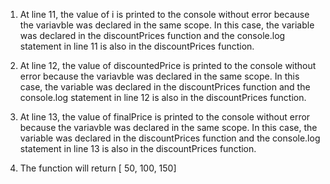 1. At line 11, the value of i is printed to the console without error because the variavble was declared in the same scope. In this case, the variable was declared in the discountPrices function and the console.log statement in line 11 is also in the discountPrices function.

2. At line 12, the value of discountedPrice is printed to the console without error because the variavble was declared in the same scope. In this case, the variable was declared in the discountPrices function and the console.log statement in line 12 is also in the discountPrices function.

3. At line 13, the value of finalPrice is printed to the console without error because the variavble was declared in the same scope. In this case, the variable was declared in the discountPrices function and the console.log statement in line 13 is also in the discountPrices function.

4. The function will return [ 50, 100, 150]
